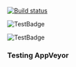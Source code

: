 [![Build status](https://ci.appveyor.com/api/projects/status/bmx3w1ubgs9r7qje?svg=true)](https://ci.appveyor.com/project/Xainey/appveyortest)

![TestBadge](https://ci.appveyor.com/api/projects/Xainey/appveyortest/artifacts/badge.png?branch=master)

<img src="https://ci.appveyor.com/api/projects/Xainey/appveyortest/artifacts/badge.png?branch=master" alt="TestBadge" />

### Testing AppVeyor
